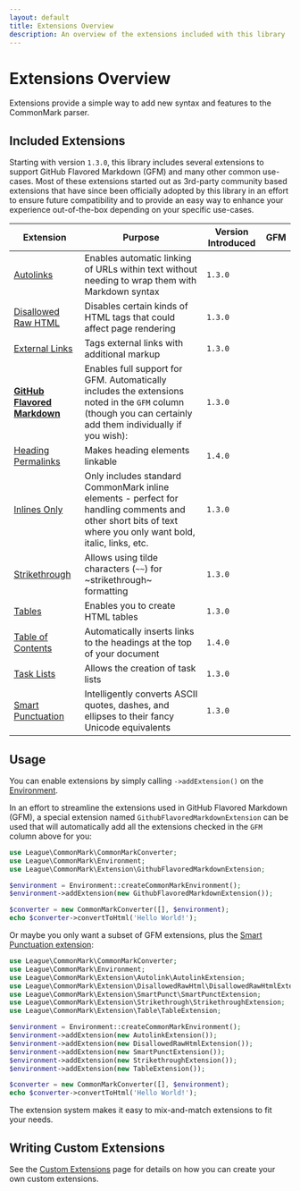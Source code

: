 ```yaml
---
layout: default
title: Extensions Overview
description: An overview of the extensions included with this library
---
```


# Extensions Overview

Extensions provide a simple way to add new syntax and features to the CommonMark parser.

## Included Extensions

Starting with version `1.3.0`, this library includes several extensions to support GitHub Flavored Markdown (GFM) and
many other common use-cases. Most of these extensions started out as 3rd-party community based extensions that have
since been officially adopted by this library in an effort to ensure future compatibility and to provide an easy way
to enhance your experience out-of-the-box depending on your specific use-cases.

| Extension | Purpose | Version Introduced | GFM |
| --------- | ------- | ------------------ | --- |
| [Autolinks] | Enables automatic linking of URLs within text without needing to wrap them with Markdown syntax | `1.3.0`  | <i class="fab fa-github"></i> |
| [Disallowed Raw HTML] | Disables certain kinds of HTML tags that could affect page rendering | `1.3.0`  | <i class="fab fa-github"></i> |
| [External Links] | Tags external links with additional markup | `1.3.0` | |
| **[GitHub Flavored Markdown]** | Enables full support for GFM. Automatically includes the extensions noted in the `GFM` column (though you can certainly add them individually if you wish): | `1.3.0` | |
| [Heading Permalinks] | Makes heading elements linkable | `1.4.0` | |
| [Inlines Only] | Only includes standard CommonMark inline elements - perfect for handling comments and other short bits of text where you only want bold, italic, links, etc. | `1.3.0` | |
| [Strikethrough] | Allows using tilde characters (`~~`) for ~strikethrough~ formatting | `1.3.0`  | <i class="fab fa-github"></i> |
| [Tables] | Enables you to create HTML tables | `1.3.0`  | <i class="fab fa-github"></i> |
| [Table of Contents] | Automatically inserts links to the headings at the top of your document | `1.4.0` | |
| [Task Lists] | Allows the creation of task lists | `1.3.0`  | <i class="fab fa-github"></i> |
| [Smart Punctuation] | Intelligently converts ASCII quotes, dashes, and ellipses to their fancy Unicode equivalents | `1.3.0` | |

## Usage

You can enable extensions by simply calling `->addExtension()` on the [Environment](/1.4/customization/environment/).

In an effort to streamline the extensions used in GitHub Flavored Markdown (GFM), a special extension named
`GithubFlavoredMarkdownExtension` can be used that will automatically add all the extensions checked in the `GFM`
column above for you:

```php
use League\CommonMark\CommonMarkConverter;
use League\CommonMark\Environment;
use League\CommonMark\Extension\GithubFlavoredMarkdownExtension;

$environment = Environment::createCommonMarkEnvironment();
$environment->addExtension(new GithubFlavoredMarkdownExtension());

$converter = new CommonMarkConverter([], $environment);
echo $converter->convertToHtml('Hello World!');
```

Or maybe you only want a subset of GFM extensions, plus the [Smart Punctuation extension](/1.4/extensions/smart-punctuation/):

```php
use League\CommonMark\CommonMarkConverter;
use League\CommonMark\Environment;
use League\CommonMark\Extension\Autolink\AutolinkExtension;
use League\CommonMark\Extension\DisallowedRawHtml\DisallowedRawHtmlExtension;
use League\CommonMark\Extension\SmartPunct\SmartPunctExtension;
use League\CommonMark\Extension\Strikethrough\StrikethroughExtension;
use League\CommonMark\Extension\Table\TableExtension;

$environment = Environment::createCommonMarkEnvironment();
$environment->addExtension(new AutolinkExtension());
$environment->addExtension(new DisallowedRawHtmlExtension());
$environment->addExtension(new SmartPunctExtension());
$environment->addExtension(new StrikethroughExtension());
$environment->addExtension(new TableExtension());

$converter = new CommonMarkConverter([], $environment);
echo $converter->convertToHtml('Hello World!');
```

The extension system makes it easy to mix-and-match extensions to fit your needs.

## Writing Custom Extensions

See the [Custom Extensions](/1.4/customization/extensions/) page for details on how you can create your own custom extensions.

[Autolinks]: /1.4/extensions/autolinks/
[Disallowed Raw HTML]: /1.4/extensions/disallowed-raw-html/
[External Links]: /1.4/extensions/external-links/
[GitHub Flavored Markdown]: /1.4/extensions/github-flavored-markdown/
[Heading Permalinks]: /1.4/extensions/heading-permalinks/
[Inlines Only]: /1.4/extensions/inlines-only/
[Strikethrough]: /1.4/extensions/strikethrough/
[Tables]: /1.4/extensions/tables/
[Table of Contents]: /1.4/extensions/table-of-contents/
[Task Lists]: /1.4/extensions/task-lists/
[Smart Punctuation]: /1.4/extensions/smart-punctuation/
